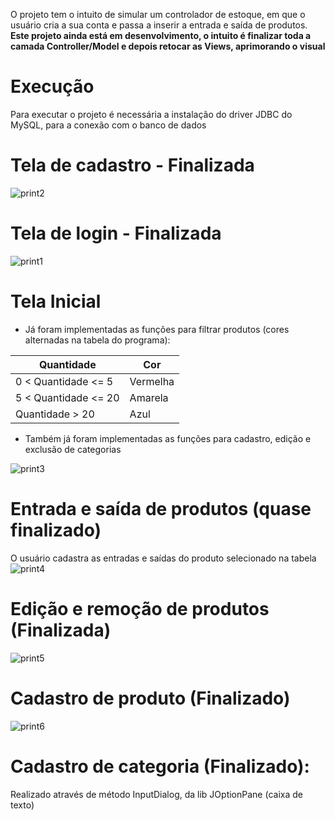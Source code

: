 O projeto tem o intuito de simular um controlador de estoque, em que o usuário cria a sua conta e passa a inserir a entrada e saída de produtos.  
**Este projeto ainda está em desenvolvimento, o intuito é finalizar toda a camada Controller/Model e depois retocar as Views, aprimorando o visual**

# Execução
Para executar o projeto é necessária a instalação do driver JDBC do MySQL, para a conexão com o banco de dados

# Tela de cadastro - Finalizada
![print2](https://user-images.githubusercontent.com/56837996/90291368-21922100-de56-11ea-8942-d22bc5983bba.png)

# Tela de login - Finalizada
![print1](https://user-images.githubusercontent.com/56837996/90291260-e859b100-de55-11ea-8828-35e96530c0b6.png)

# Tela Inicial
- Já foram implementadas as funções para filtrar produtos (cores alternadas na tabela do programa):

| Quantidade           |     Cor       |
| -------------------- | ------------- |
| 0 < Quantidade <= 5  |   Vermelha    |
| 5 < Quantidade <= 20 |    Amarela    |
|    Quantidade > 20   |     Azul      |

- Também já foram implementadas as funções para cadastro, edição e exclusão de categorias

![print3](https://user-images.githubusercontent.com/56837996/90291450-5605dd00-de56-11ea-9d37-5d7664ff9ad5.png)

# Entrada e saída de produtos (quase finalizado)
O usuário cadastra as entradas e saídas do produto selecionado na tabela
![print4](https://user-images.githubusercontent.com/56837996/90292802-01b02c80-de59-11ea-9e4d-725e225cae88.png)

# Edição e remoção de produtos (Finalizada)
![print5](https://user-images.githubusercontent.com/56837996/90292875-2d331700-de59-11ea-947c-bd398cd36d37.png)

# Cadastro de produto (Finalizado)
![print6](https://user-images.githubusercontent.com/56837996/90293083-a6cb0500-de59-11ea-95d4-9b1adbcb19e8.png)

# Cadastro de categoria (Finalizado):
Realizado através de método InputDialog, da lib JOptionPane (caixa de texto)






